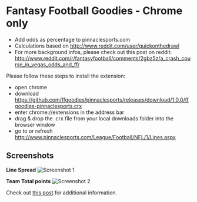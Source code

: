 Fantasy Football Goodies - Chrome only
========================

- Add odds as percentage to pinnaclesports.com
- Calculations based on http://www.reddit.com/user/quickonthedrawl
- For more background infos, please check out this post on reddit: http://www.reddit.com/r/fantasyfootball/comments/2gbz5z/a_crash_course_in_vegas_odds_and_ff/


Please follow these steps to install the extension:

- open chrome
- download https://github.com/ffgoodies/pinnaclesports/releases/download/1.0.0/ffgoodies-pinnaclesports.crx
- enter chrome://extensions in the address bar
- drag & drop the .crx file from your local downloads folder into the browser window
- go to or refresh http://www.pinnaclesports.com/League/Football/NFL/1/Lines.aspx

## Screenshots
**Line Spread**
![Screenshot 1](https://i.imgur.com/eM1zadq.jpg "Line Spread")


**Team Total points**
![Screenshot 2](https://i.imgur.com/VoxBpvW.jpg "Team Total Points")

Check out [this post](http://www.reddit.com/r/fantasyfootball/comments/2ghlms/ive_created_a_chrome_extension_based_on_a_crash/) for additional information.
